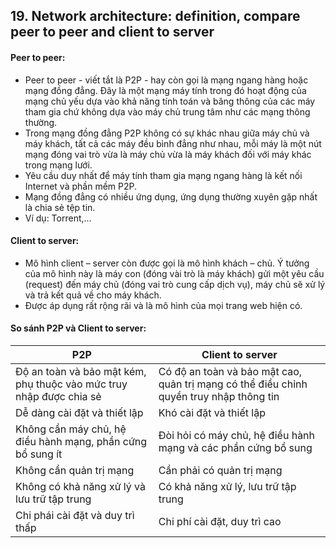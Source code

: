 ﻿## 19. Network architecture: definition, compare peer to peer and client to server

#### Peer to peer:
- Peer to peer - viết tắt là P2P - hay còn gọi là mạng ngang hàng hoặc mạng đồng đẳng. Đây là một mạng máy tính trong đó hoạt động của mạng chủ yếu dựa vào khả năng tính toán và băng thông của các máy tham gia chứ không dựa vào máy chủ trung tâm như các mạng thông thường.
- Trong mạng đồng đẳng P2P không có sự khác nhau giữa máy chủ và máy khách, tất cả các máy đều bình đẳng như nhau, mỗi máy là một nút mạng đóng vai trò vừa là máy chủ vừa là máy khách đối với máy khác trong mạng lưới.
- Yêu cầu duy nhất để máy tính tham gia mạng ngang hàng là kết nối Internet và phần mềm P2P.
- Mạng đồng đẳng có nhiều ứng dụng, ứng dụng thường xuyên gặp nhất là chia sẻ tệp tin.
- Ví dụ: Torrent,...

#### Client to server:
- Mô hình client – server còn được gọi là mô hình khách – chủ. Ý tưởng của mô hình này là máy con (đóng vài trò là máy khách) gửi một yêu cầu (request) đến máy chủ (đóng vai trò cung cấp dịch vụ), máy chủ sẽ xử lý và trả kết quả về cho máy khách.
- Được áp dụng rất rộng rãi và là mô hình của mọi trang web hiện có.

#### So sánh P2P và Client to server:

| P2P | Client to server |
| --- | --- |
| Độ an toàn và bảo mật kém, phụ thuộc vào mức truy nhập được chia sẻ | Có độ an toàn và bảo mật cao, quản trị mạng có thể điều chỉnh quyền truy nhập thông tin |
| Dễ dàng cài đặt và thiết lập | Khó cài đặt và thiết lập |
| Không cần máy chủ, hệ điều hành mạng, phần cứng bổ sung ít | Đòi hỏi có máy chủ, hệ điều hành mạng và các phần cứng bổ sung |
| Không cần quản trị mạng | Cần phải có quản trị mạng |
| Không có khả năng xử lý và lưu trữ tập trung | Có khả năng xử lý, lưu trữ tập trung |
| Chi phái cài đặt và duy trì thấp | Chi phí cài đặt, duy trì cao |